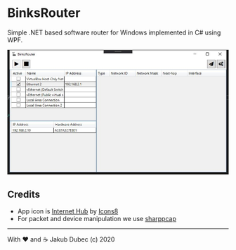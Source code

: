 ﻿# BinksRouter

Simple .NET based software router for Windows implemented in C# using WPF.

![MainWindow](docs/screenshots/MainWindow.jpg)

## Credits

- App icon is [Internet Hub](https://icons8.com/icons/set/internet-hub) by [Icons8](https://icons8.com)
- For packet and device manipulation we use [sharppcap](https://github.com/chmorgan/sharppcap)

---
With ❤️ and ☕️ Jakub Dubec (c) 2020